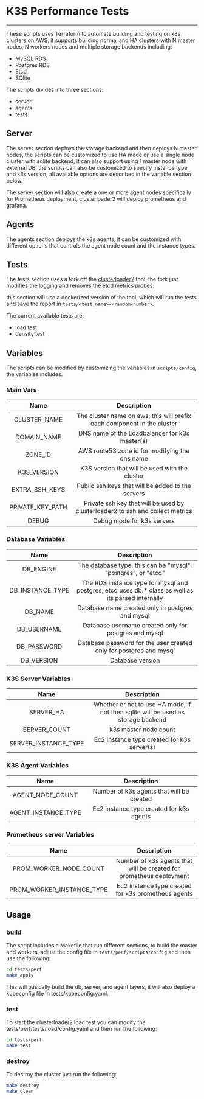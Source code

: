 # K3S Performance Tests

---

These scripts uses Terraform to automate building and testing on k3s clusters on AWS, it supports building normal and HA clusters with N master nodes, N workers nodes and multiple storage backends including:

- MySQL RDS
- Postgres RDS
- Etcd
- SQlite

The scripts divides into three sections:

- server
- agents
- tests

## Server

The server section deploys the storage backend and then deploys N master nodes, the scripts can be customized to use HA mode or use a single node cluster with sqlite backend, it can also support using 1 master node with external DB, the scripts can also be customized to specify instance type and k3s version, all available options are described in the variable section below.

The server section will also create a one or more agent nodes specifically for Prometheus deployment, clusterloader2 will deploy prometheus and grafana.

## Agents

The agents section deploys the k3s agents, it can be customized with different options that controls the agent node count and the instance types.

## Tests

The tests section uses a fork off the [clusterloader2](https://github.com/kubernetes/perf-tests/tree/master/clusterloader2) tool, the fork just modifies the logging and removes the etcd metrics probes.

this section will use a dockerized version of the tool, which will run the tests and save the report in `tests/<test_name>-<random-number>`.

The current available tests are:

- load test
- density test

## Variables

The scripts can be modified by customizing the variables in `scripts/config`, the variables includes:

### Main Vars

|       Name       |                                   Description                                  |
|:----------------:|:------------------------------------------------------------------------------:|
|   CLUSTER_NAME   |     The cluster name on aws, this will prefix each component in the cluster    |
|    DOMAIN_NAME   |                 DNS name of the Loadbalancer for k3s master(s)                 |
|      ZONE_ID     |                 AWS route53 zone id for modifying the dns name                 |
|    K3S_VERSION   |                 K3S version that will be used with the cluster                 |
|  EXTRA_SSH_KEYS  |                Public ssh keys that will be added to the servers               |
| PRIVATE_KEY_PATH | Private ssh key that will be used by clusterloader2 to ssh and collect metrics |
|       DEBUG      |                           Debug mode for k3s servers                           |

### Database Variables

|       Name       |                                             Description                                             |
|:----------------:|:---------------------------------------------------------------------------------------------------:|
|     DB_ENGINE    |                    The database type, this can be "mysql", "postgres", or "etcd"                    |
| DB_INSTANCE_TYPE | The RDS instance type for mysql and postgres, etcd uses db.* class as well as its parsed internally |
|      DB_NAME     |                           Database name created only in postgres and mysql                          |
|    DB_USERNAME   |                        Database username created only for postgres and mysql                        |
|    DB_PASSWORD   |                  Database password for the user created only for postgres and mysql                 |
|    DB_VERSION    |                                           Database version                                          |

### K3S Server Variables

|         Name         |                                    Description                                    |
|:--------------------:|:---------------------------------------------------------------------------------:|
|       SERVER_HA      | Whether or not to use HA mode, if not then sqlite will be used as storage backend |
|     SERVER_COUNT     |                               k3s master node count                               |
| SERVER_INSTANCE_TYPE |                    Ec2 instance type created for k3s server(s)                    |

### K3S Agent Variables

|         Name        |                Description                |
|:-------------------:|:-----------------------------------------:|
|   AGENT_NODE_COUNT  | Number of k3s agents that will be created |
| AGENT_INSTANCE_TYPE |  Ec2 instance type created for k3s agents |

### Prometheus server Variables

|            Name           |                             Description                             |
|:-------------------------:|:-------------------------------------------------------------------:|
|   PROM_WORKER_NODE_COUNT  | Number of k3s agents that will be created for prometheus deployment |
| PROM_WORKER_INSTANCE_TYPE |         Ec2 instance type created for k3s prometheus agents         |

## Usage

### build

The script includes a Makefile that run different sections, to build the master and workers, adjust the config file in `tests/perf/scripts/config` and then use the following:

```bash
cd tests/perf
make apply
```

This will basically build the db, server, and agent layers, it will also deploy a kubeconfig file in tests/kubeconfig.yaml.

### test

To start the clusterloader2 load test you can modify the tests/perf/tests/load/config.yaml and then run the following:

```bash
cd tests/perf
make test
```

### destroy

To destroy the cluster just run the following:

```bash
make destroy
make clean
```

